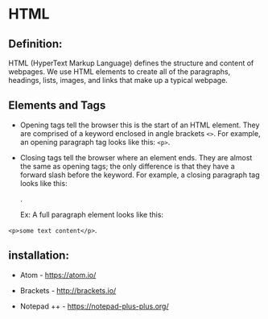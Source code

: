 # HTML

## Definition:

HTML (HyperText Markup Language) defines the structure and content of webpages. We use HTML elements to create all of the paragraphs, headings, lists, images, and links that make up a typical webpage.

## Elements and Tags

- Opening tags tell the browser this is the start of an HTML element. They are comprised of a keyword enclosed in angle brackets `<>`. For example, an opening paragraph tag looks like this: `<p>`.

- Closing tags tell the browser where an element ends. They are almost the same as opening tags; the only difference is that they have a forward slash before the keyword. For example, a closing paragraph tag looks like this: </p>.

  Ex: A full paragraph element looks like this:

`<p>some text content</p>`.

## installation: 

- Atom - https://atom.io/

- Brackets - http://brackets.io/

- Notepad ++ - https://notepad-plus-plus.org/
